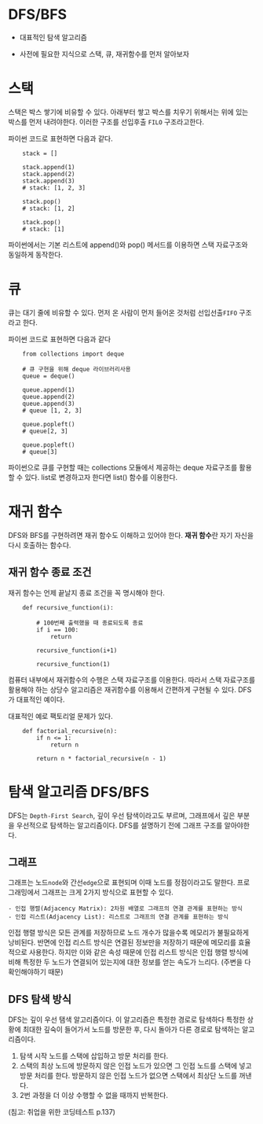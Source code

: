 # DFS/BFS

- 대표적인 탐색 알고리즘

- 사전에 필요한 지식으로 스택, 큐, 재귀함수를 먼저 알아보자

# 스택

 스택은 박스 쌓기에 비유할 수 있다. 아래부터 쌓고 박스를 치우기 위해서는 위에 있는 박스를 먼저 내려야한다. 이러한 구조를 선입후출 `FILO` 구조라고한다.

파이썬 코드로 표현하면 다음과 같다.

		stack = []
		
		stack.append(1)
		stack.append(2)
		stack.append(3)
		# stack: [1, 2, 3]
		
		stack.pop()
		# stack: [1, 2]
		
		stack.pop()
		# stack: [1]	
	
파이썬에서는 기본 리스트에 append()와 pop() 메서드를 이용하면 스택 자료구조와 동일하게 동작한다.

# 큐

큐는 대기 줄에 비유할 수 있다. 먼저 온 사람이 먼저 들어온 것처럼 선입선출`FIFO` 구조라고 한다.

 파이썬 코드로 표현하면 다음과 같다

		from collections import deque
		
		# 큐 구현을 위해 deque 라이브러리사용
		queue = deque()
		
		queue.append(1)
		queue.append(2)
		queue.append(3)
		# queue [1, 2, 3]
		
		queue.popleft()
		# queue[2, 3]
		
		queue.popleft()
		# queue[3]

파이썬으로 큐를 구현할 때는 collections 모듈에서 제공하는 deque 자료구조를 활용할 수 있다. list로 변경하고자 한다면 list() 함수를 이용한다.

# 재귀 함수

DFS와 BFS를 구현하려면 재귀 함수도 이해하고 있어야 한다. **재귀 함수**란 자기 자신을 다시 호출하는 함수다.

## 재귀 함수 종료 조건

재귀 함수는 언제 끝날지 종료 조건을 꼭 명시해야 한다.
 
 		def recursive_function(i):
 		
 			# 100번째 출력했을 때 종료되도록 종료
 			if i == 100:
 				return
 			
 			recursive_function(i+1)
 
 			recursive_function(1)
 
컴퓨터 내부에서 재귀함수의 수행은 스택 자료구조를 이용한다. 따라서 스택 자료구조를 활용해야 하는 상당수 알고리즘은 재귀함수를 이용해서 간편하게 구현될 수 있다. DFS가 대표적인 예이다.

대표적인 예로 팩토리얼 문제가 있다.

		def factorial_recursive(n):
			if n <= 1:
				return n
			
			return n * factorial_recursive(n - 1)


 # 탐색 알고리즘 DFS/BFS
 
 DFS는 `Depth-First Search`, 깊이 우선 탐색이라고도 부르며, 그래프에서 깊은 부분을 우선적으로 탐색하는 알고리즘이다.
 DFS를 설명하기 전에 그래프 구조를 알아야한다.
 
 ## 그래프

 그래프는 노드`node`와 간선`edge`으로 표현되며 이때 노드를 정점이라고도 말한다. 
 프로그래밍에서 그래프는 크게 2가지 방식으로 표현할 수 있다.
 
 	- 인접 행렬(Adjacency Matrix): 2차원 배열로 그래프의 연결 관계를 표현하는 방식
 	- 인접 리스트(Adjacency List): 리스트로 그래프의 연결 관계를 표현하는 방식

인접 행렬 방식은 모든 관계를 저장하므로 노드 개수가 많을수록 메모리가 불필요하게 낭비된다. 반면에 인접 리스트 방식은 연결된 정보만을 저장하기 때문에 메모리를 효율적으로 사용한다. 하지만 이와 같은 속성 때문에 인접 리스트 방식은 인접 행렬 방식에 비해 특정한 두 노드가 연결되어 있는지에 대한 정보를 얻는 속도가 느리다. (주변을 다 확인해야하기 때문)

## DFS 탐색 방식

DFS는 깊이 우선 탬색 알고리즘이다. 이 알고리즘은 특정한 경로로 탐색하다 특정한 상황에 최대한 깊숙이 들어가서 노드를 방문한 후, 다시 돌아가 다른 경로로 탐색하는 알고리즘이다.

1. 탐색 시작 노드를 스택에 삽입하고 방문 처리를 한다.
2. 스택의 최상 노드에 방문하지 않은 인접 노드가 있으면 그 인접 노드를 스택에 넣고 방문 처리를 한다. 방문하지 않은 인접 노드가 없으면 스택에서 최상단 노드를 꺼낸다.
3. 2번 과정을 더 이상 수행할 수 없을 때까지 반복한다.

(침고: 취업을 위한 코딩테스트 p.137)

